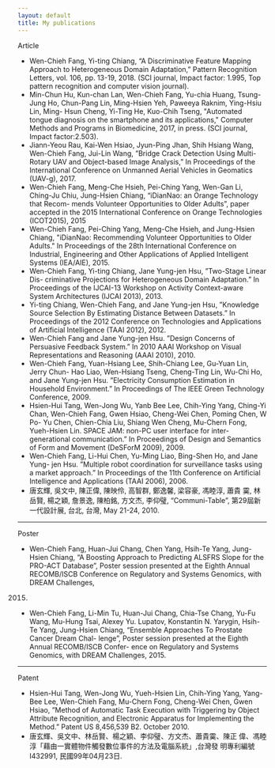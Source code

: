 ```yaml
---
layout: default
title: My publications
---
```


Article

* Wen-Chieh Fang, Yi-ting Chiang, “A Discriminative Feature Mapping Approach
to Heterogeneous Domain Adaptation,” Pattern Recognition Letters, vol. 106,
pp. 13-19, 2018. (SCI journal, Impact factor: 1.995, Top pattern recognition
and computer vision journal).
* Min-Chun Hu, Kun-chan Lan, Wen-Chieh Fang, Yu-chia Huang, Tsung-Jung
Ho, Chun-Pang Lin, Ming-Hsien Yeh, Paweeya Raknim, Ying-Hsiu Lin, Ming-
Hsun Cheng, Yi-Ting He, Kuo-Chih Tseng, "Automated tongue diagnosis on
the smartphone and its applications," Computer Methods and Programs in
Biomedicine, 2017, in press. (SCI journal, Impact factor:2.503).
* Jiann-Yeou Rau, Kai-Wen Hsiao, Jyun-Ping Jhan, Shih Hsiang Wang,
Wen-Chieh Fang, Jui-Lin Wang, ”Bridge Crack Detection Using Multi-Rotary
UAV and Object-based Image Analysis,” In Proceedings of the International
Conference on Unmanned Aerial Vehicles in Geomatics (UAV-g), 2017.
* Wen-Chieh Fang, Meng-Che Hsieh, Pei-Ching Yang, Wen-Gan Li, Ching-Ju
Chiu, Jung-Hsien Chiang, “iDianNao: an Orange Technology that Recom-
mends Volunteer Opportunities to Older Adults”, paper accepted in the 2015
International Conference on Orange Technologies (ICOT2015), 2015
* Wen-Chieh Fang, Pei-Ching Yang, Meng-Che Hsieh, and Jung-Hsien Chiang,
"iDianNao: Recommending Volunteer Opportunities to Older Adults." In
Proceedings of the 28th International Conference on Industrial, Engineering
and Other Applications of Applied Intelligent Systems (IEA/AIE), 2015.
* Wen-Chieh Fang, Yi-ting Chiang, Jane Yung-jen Hsu, ”Two-Stage Linear Dis-
criminative Projections for Heterogeneous Domain Adaptation.” In Proceedings
of the IJCAI-13 Workshop on Activity Context-aware System Architectures
(IJCAI 2013), 2013.
* Yi-ting Chiang, Wen-Chieh Fang, and Jane Yung-jen Hsu, ”Knowledge Source
Selection By Estimating Distance Between Datasets.” In Proceedings of the
2012 Conference on Technologies and Applications of Artificial Intelligence
(TAAI 2012), 2012.
* Wen-Chieh Fang and Jane Yung-jen Hsu. ”Design Concerns of Persuasive
Feedback System.” In 2010 AAAI Workshop on Visual Representations and
Reasoning (AAAI 2010), 2010.
* Wen-Chieh Fang, Yuan-Hsiang Lee, Shih-Chiang Lee, Gu-Yuan Lin, Jerry Chun-
Hao Liao, Wen-Hsiang Tseng, Cheng-Ting Lin, Wu-Chi Ho, and Jane Yung-jen
Hsu. ”Electricity Consumption Estimation in Household Environment.” In
Proceedings of The IEEE Green Technology Conference, 2009.
* Hsien-Hui Tang, Wen-Jong Wu, Yanb Bee Lee, Chih-Ying Yang, Ching-Yi
Chan, Wen-Chieh Fang, Gwen Hsiao, Cheng-Wei Chen, Poming Chen, W Po-
Yu Chen, Chien-Chia Liu, Shiang Wen Cheng, Mu-Chern Fong, Yueh-Hsien Lin.
SPACE JAM: non-PC user interface for inter-generational communication.”
In Proceedings of Design and Semantics of Form and Movement (DeSForM
2009), 2009.
* Wen-Chieh Fang, Li-Hui Chen, Yu-Ming Liao, Bing-Shen Ho, and Jane Yung-
jen Hsu. ”Multiple robot coordination for surveillance tasks using a market
approach.” In Proceedings of the 11th Conference on Artificial Intelligence and
Applications (TAAI 2006), 2006.
* 唐玄輝, 吳文中, 陳正偉, 陳映伶, 高智群, 鄭逸馨, 梁容豪, 馮睦淳, 蕭貴
霙, 林岳賢, 楊之穎, 詹景逸, 陳柏銘, 方文杰, 李仰璧, “Communi-Table”,
第29屆新一代設計展, 台北, 台灣, May 21-24, 2010.

<hr>

Poster

* Wen-Chieh Fang, Huan-Jui Chang, Chen Yang, Hsih-Te Yang, Jung-Hsien
Chiang, “A Boosting Approach to Predicting ALSFRS Slope for the PRO-ACT
Database”, Poster session presented at the Eighth Annual RECOMB/ISCB
Conference on Regulatory and Systems Genomics, with DREAM Challenges,
2015.
* Wen-Chieh Fang, Li-Min Tu, Huan-Jui Chang, Chia-Tse Chang, Yu-Fu Wang,
Mu-Hung Tsai, Alexey Yu. Lupatov, Konstantin N. Yarygin, Hsih-Te Yang,
Jung-Hsien Chiang, “Ensemble Approaches To Prostate Cancer Dream Chal-
lenge”, Poster session presented at the Eighth Annual RECOMB/ISCB Confer-
ence on Regulatory and Systems Genomics, with DREAM Challenges, 2015.

<hr>

Patent

* Hsien-Hui Tang, Wen-Jong Wu, Yueh-Hsien Lin, Chih-Ying Yang, Yang-
Bee Lee, Wen-Chieh Fang, Mu-Chern Fong, Cheng-Wei Chen, Gwen Hsiao,
”Method of Automatic Task Execution with Triggering by Object Attribute
Recognition, and Electronic Apparatus for Implementing the Method.” Patent
US 8,456,539 B2. October 2010.
* 唐玄輝、吳文中、林岳賢、楊之穎、李仰璧、方文杰、蕭貴霙、陳正
偉、馮睦淳「藉由一實體物件觸發數位事件的方法及電腦系統」,台灣發
明專利編號I432991, 民國99年04月23日. 

